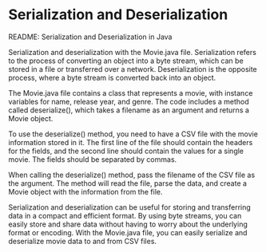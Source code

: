 # Serialization and Deserialization

README: Serialization and Deserialization in Java

Serialization and deserialization with the Movie.java file. Serialization refers to the process of converting an object into a byte stream, which can be stored in a file or transferred over a network. Deserialization is the opposite process, where a byte stream is converted back into an object.

The Movie.java file contains a class that represents a movie, with instance variables for name, release year, and genre. The code includes a method called deserialize(), which takes a filename as an argument and returns a Movie object.

To use the deserialize() method, you need to have a CSV file with the movie information stored in it. The first line of the file should contain the headers for the fields, and the second line should contain the values for a single movie. The fields should be separated by commas.

When calling the deserialize() method, pass the filename of the CSV file as the argument. The method will read the file, parse the data, and create a Movie object with the information from the file.

Serialization and deserialization can be useful for storing and transferring data in a compact and efficient format. By using byte streams, you can easily store and share data without having to worry about the underlying format or encoding. With the Movie.java file, you can easily serialize and deserialize movie data to and from CSV files.

